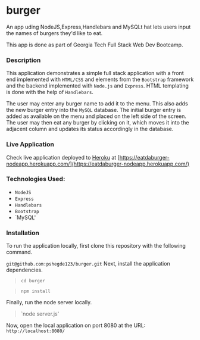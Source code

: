 # burger
An app uding NodeJS,Express,Handlebars and MySQLt hat lets users input the names of burgers they'd like to eat.

This app is done as part of Georgia Tech Full Stack Web Dev Bootcamp.


### Description
This application demonstrates a simple full stack application with a front end implemented with `HTML/CSS` and elements from the `Bootstrap` framework and the backend implemented with `Node.js` and `Express`. HTML templating is done with the help of `Handlebars`.

The user may enter any burger name to add it to the menu. This also adds the new burger entry into the `MySQL` database. The initial burger entry is added as available on the menu and placed on the left side of the screen. The user may then eat any burger by clicking on it, which moves it into the adjacent column and updates its status accordingly in the database.

### Live Application
Check live application deployed to [Heroku](www.heroku.com) at [https://eatdaburger-nodeapp.herokuapp.com/](https://eatdaburger-nodeapp.herokuapp.com/)

### Technologies Used:
* `NodeJS`
* `Express`
* `Handlebars`
* `Bootstrap`
* `MySQL'

### Installation
To run the application locally, first clone this repository with the following command.

`git@github.com:pshegde123/burger.git`
Next, install the application dependencies.

>`cd burger`

>`npm install`

Finally, run the node server locally.

> `node server.js'

Now, open the local application on port 8080 at the URL: `http://localhost:8080/`

